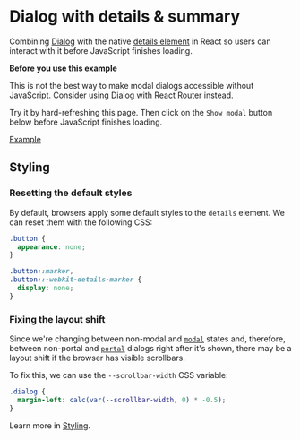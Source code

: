 # Dialog with details &amp; summary

<p class="description">
  Combining <a href="/components/dialog">Dialog</a> with the native <a href="https://developer.mozilla.org/en-US/docs/Web/HTML/Element/details">details element</a> in React so users can interact with it before JavaScript finishes loading.
</p>

<div class="warning">

**Before you use this example**

This is not the best way to make modal dialogs accessible without JavaScript. Consider using [Dialog with React Router](/examples/dialog-react-router) instead.

</div>

Try it by hard-refreshing this page. Then click on the `Show modal` button below before JavaScript finishes loading.

<a href="./index.tsx" data-playground>Example</a>

## Styling

### Resetting the default styles

By default, browsers apply some default styles to the `details` element. We can reset them with the following CSS:

```css
.button {
  appearance: none;
}

.button::marker,
.button::-webkit-details-marker {
  display: none;
}
```

### Fixing the layout shift

Since we're changing between non-modal and [`modal`](/api-reference/dialog#modal) states and, therefore, between non-portal and [`portal`](/api-reference/dialog#portal) dialogs right after it's shown, there may be a layout shift if the browser has visible scrollbars.

To fix this, we can use the `--scrollbar-width` CSS variable:

```css
.dialog {
  margin-left: calc(var(--scrollbar-width, 0) * -0.5);
}
```

Learn more in [Styling](/guide/styling).

